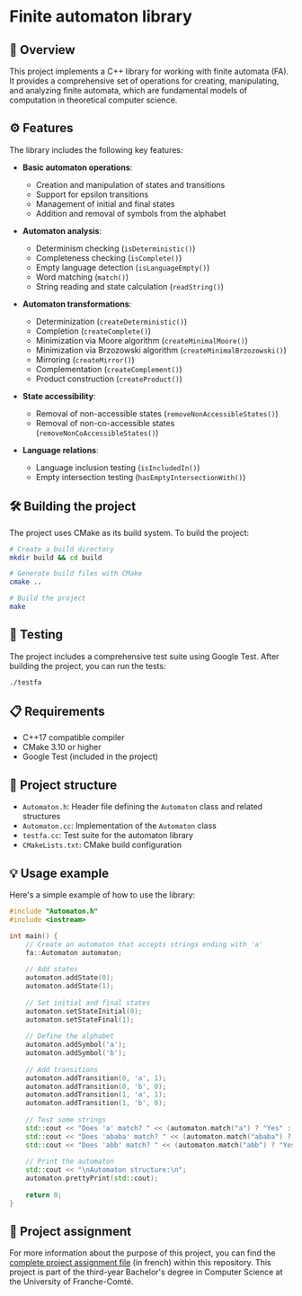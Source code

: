 # Finite automaton library

## 🔎 Overview

This project implements a C++ library for working with finite automata (FA). It provides a comprehensive set of operations for creating, manipulating, and analyzing finite automata, which are fundamental models of computation in theoretical computer science.

## ⚙️ Features

The library includes the following key features:

- **Basic automaton operations**:
  - Creation and manipulation of states and transitions
  - Support for epsilon transitions
  - Management of initial and final states
  - Addition and removal of symbols from the alphabet

- **Automaton analysis**:
  - Determinism checking (`isDeterministic()`)
  - Completeness checking (`isComplete()`)
  - Empty language detection (`isLanguageEmpty()`)
  - Word matching (`match()`)
  - String reading and state calculation (`readString()`)

- **Automaton transformations**:
  - Determinization (`createDeterministic()`)
  - Completion (`createComplete()`)
  - Minimization via Moore algorithm (`createMinimalMoore()`)
  - Minimization via Brzozowski algorithm (`createMinimalBrzozowski()`)
  - Mirroring (`createMirror()`)
  - Complementation (`createComplement()`)
  - Product construction (`createProduct()`)

- **State accessibility**:
  - Removal of non-accessible states (`removeNonAccessibleStates()`)
  - Removal of non-co-accessible states (`removeNonCoAccessibleStates()`)

- **Language relations**:
  - Language inclusion testing (`isIncludedIn()`)
  - Empty intersection testing (`hasEmptyIntersectionWith()`)

## 🛠️ Building the project

The project uses CMake as its build system. To build the project:

```bash
# Create a build directory
mkdir build && cd build

# Generate build files with CMake
cmake ..

# Build the project
make
```

## 🧪 Testing

The project includes a comprehensive test suite using Google Test. After building the project, you can run the tests:

```bash
./testfa
```

## 📋 Requirements

- C++17 compatible compiler
- CMake 3.10 or higher
- Google Test (included in the project)

## 📐 Project structure

- `Automaton.h`: Header file defining the `Automaton` class and related structures
- `Automaton.cc`: Implementation of the `Automaton` class
- `testfa.cc`: Test suite for the automaton library
- `CMakeLists.txt`: CMake build configuration

## 💡 Usage example

Here's a simple example of how to use the library:

```cpp
#include "Automaton.h"
#include <iostream>

int main() {
    // Create an automaton that accepts strings ending with 'a'
    fa::Automaton automaton;
    
    // Add states
    automaton.addState(0);
    automaton.addState(1);
    
    // Set initial and final states
    automaton.setStateInitial(0);
    automaton.setStateFinal(1);
    
    // Define the alphabet
    automaton.addSymbol('a');
    automaton.addSymbol('b');
    
    // Add transitions
    automaton.addTransition(0, 'a', 1);
    automaton.addTransition(0, 'b', 0);
    automaton.addTransition(1, 'a', 1);
    automaton.addTransition(1, 'b', 0);
    
    // Test some strings
    std::cout << "Does 'a' match? " << (automaton.match("a") ? "Yes" : "No") << std::endl;
    std::cout << "Does 'ababa' match? " << (automaton.match("ababa") ? "Yes" : "No") << std::endl;
    std::cout << "Does 'abb' match? " << (automaton.match("abb") ? "Yes" : "No") << std::endl;
    
    // Print the automaton
    std::cout << "\nAutomaton structure:\n";
    automaton.prettyPrint(std::cout);
    
    return 0;
}
```
## 📝 Project assignment
For more information about the purpose of this project, you can find the [complete project assignment file](./ressources/project-assignment-fr.pdf) (in french) within this repository. This project is part of the third-year Bachelor's degree in Computer Science at the University of Franche-Comté.

